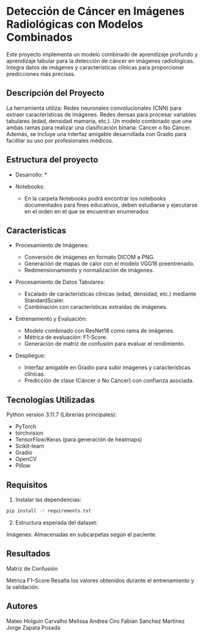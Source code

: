 # Detección de Cáncer en Imágenes Radiológicas con Modelos Combinados
Este proyecto implementa un modelo combinado de aprendizaje profundo y aprendizaje tabular para la detección de cáncer en imágenes radiológicas. Integra datos de imágenes y características clínicas para proporcionar predicciones más precisas.

## Descripción del Proyecto

La herramienta utiliza:
Redes neuronales convolucionales (CNN) para extraer características de imágenes.
Redes densas para procesar variables tabulares (edad, densidad mamaria, etc.).
Un modelo combinado que une ambas ramas para realizar una clasificación binaria: Cáncer o No Cáncer.
Además, se incluye una interfaz amigable desarrollada con Gradio para facilitar su uso por profesionales médicos.

## Estructura del proyecto

* Desarrollo:
    * 

* Notebooks:
    * En la carpeta Notebooks podrá encontrar los notebooks documentados para fines educativos, deben estudiarse y ejecutarse en el orden en el que se encuentran enumerados

## Caracteristicas

* Procesamiento de Imágenes:

    * Conversión de imágenes en formato DICOM a PNG.
    * Generación de mapas de calor con el modelo VGG16 preentrenado.
    * Redimensionamiento y normalización de imágenes.

* Procesamiento de Datos Tabulares:

    * Escalado de características clínicas (edad, densidad, etc.) mediante StandardScaler.
    * Combinación con características extraídas de imágenes.

* Entrenamiento y Evaluación:

    * Modelo combinado con ResNet18 como rama de imágenes.
    * Métrica de evaluación: F1-Score.
    * Generación de matriz de confusión para evaluar el rendimiento.

* Despliegue:

    * Interfaz amigable en Gradio para subir imágenes y características clínicas.
    * Predicción de clase (Cáncer o No Cáncer) con confianza asociada.

## Tecnologías Utilizadas

Python version 3.11.7 (Librerías principales):
* PyTorch
* torchvision
* TensorFlow/Keras (para generación de heatmaps)
* Scikit-learn
* Gradio
* OpenCV
* Pillow

## Requisitos

1. Instalar las dependencias:

```bash
pip install -r requirements.txt
```

2. Estructura esperada del dataset:

Imágenes: Almacenadas en subcarpetas según el paciente.

## Resultados
Matriz de Confusión


Métrica F1-Score
Resalta los valores obtenidos durante el entrenamiento y la validación.

## Autores
Mateo Holguin Carvalho
Melissa Andrea Ciro
Fabian Sanchez Martinez
Jorge Zapata Posada